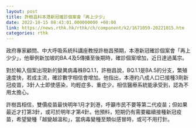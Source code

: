 ```yaml
---
layout: post
title: 許樹昌料本港新冠確診個案會「再上少少」
date: 2022-10-15 08:43:01.000000000 +08:00
link: https://news.rthk.hk/rthk/ch/component/k2/1671059-20221015.htm
categories: rthk
---
```


政府專家顧問、中大呼吸系統科講座教授許樹昌預期，本港新冠確診個案會「再上少少」，他舉例新加坡的BA.4及5傳播至後期時，確診個案增加，近日達過萬宗。

對於輸入個案出現新的變異病毒株BQ.1.1，許樹昌說，BQ.1.1是BA.5的分支，繁殖速度快，若成主流，確診數字相信會增加。他指出，本港約八成人口已接種3劑新冠疫苗，3針人士即使感染，均輕症多、重症少，相信醫療系統能承受到，認為不用太擔心。

許樹昌相信，雙價疫苗最快明年1月才到港，呼籲市民不要等第二代疫苗；但如果最近才打第3針，或可於明年才第4針。他預料，短期仍有需要繼續接種新冠疫苗，希望變種「越變越溫和」，當病毒變種至類似感冒時，或可不用打針。
